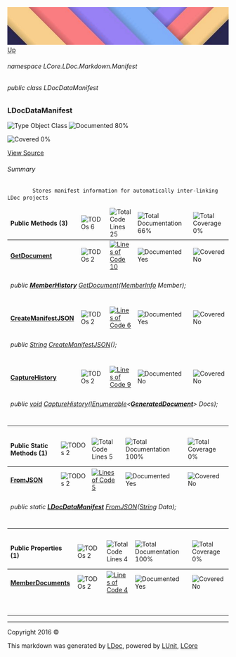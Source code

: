 ![](../Content/LDoc-banner-small.png "")
[Up](LDoc.md)

###### namespace LCore.LDoc.Markdown.Manifest

###### public class LDocDataManifest

### LDocDataManifest

 ![Type Object Class](http://b.repl.ca/v1/Type-Object%20Class-blue.png "") ![Documented 80%](http://b.repl.ca/v1/Documented-80%25-green.png "")

![Covered 0%](http://b.repl.ca/v1/Covered-0%25-red.png "")

[View Source](../Markdown/Manifest/LDocDataManifest.cs#L)

###### Summary

            Stores manifest information for automatically inter-linking LDoc projects
            

<table>
<thead><tr><td><h4>Public Methods <strong>(3)</strong></h4></td>
<td><img src="http://b.repl.ca/v1/TODOs-6-orange.png" alt="TODOs 6" /></td>
<td><img src="http://b.repl.ca/v1/Total%20Code%20Lines-25-blue.png" alt="Total Code Lines 25" /></td>
<td><img src="http://b.repl.ca/v1/Total%20Documentation-66%25-yellowgreen.png" alt="Total Documentation 66%" /></td>
<td><img src="http://b.repl.ca/v1/Total%20Coverage-0%25-red.png" alt="Total Coverage 0%" /></td></tr></thead>
<tr><td><h4><strong><a href="LDocDataManifest_GetDocument.md" alt="">GetDocument</a></strong></h4></td>
<td><img src="http://b.repl.ca/v1/TODOs-2-yellow.png" alt="TODOs 2" />   </td>
<td><a href="../Markdown/Manifest/LDocDataManifest.cs#L62" alt=""><img src="http://b.repl.ca/v1/Lines%20of%20Code-10-blue.png" alt="Lines of Code 10" /></a></td>
<td><img src="http://b.repl.ca/v1/Documented-Yes-brightgreen.png" alt="Documented Yes" /></td>
<td><img src="http://b.repl.ca/v1/Covered-No-red.png" alt="Covered No" /></td></tr>
<tr><td align="Left" colspan="5"><h6>public <strong><a href="MemberHistory.md" alt="">MemberHistory</a></strong> <a href="../docs" alt="">GetDocument</a>(<a href="https://msdn.microsoft.com/en-us/library/system.reflection.memberinfo.aspx" alt="">MemberInfo</a> Member);</h6>
</td>
</tr>
<tr><td><h4><strong><a href="LDocDataManifest_CreateManifestJSON.md" alt="">CreateManifestJSON</a></strong></h4></td>
<td><img src="http://b.repl.ca/v1/TODOs-2-yellow.png" alt="TODOs 2" />   </td>
<td><a href="../Markdown/Manifest/LDocDataManifest.cs#L76" alt=""><img src="http://b.repl.ca/v1/Lines%20of%20Code-6-blue.png" alt="Lines of Code 6" /></a></td>
<td><img src="http://b.repl.ca/v1/Documented-Yes-brightgreen.png" alt="Documented Yes" /></td>
<td><img src="http://b.repl.ca/v1/Covered-No-red.png" alt="Covered No" /></td></tr>
<tr><td align="Left" colspan="5"><h6>public <a href="https://msdn.microsoft.com/en-us/library/system.string.aspx" alt="">String</a> <a href="../docs" alt="">CreateManifestJSON</a>();</h6>
</td>
</tr>
<tr><td><h4><strong><a href="LDocDataManifest_CaptureHistory.md" alt="">CaptureHistory</a></strong></h4></td>
<td><img src="http://b.repl.ca/v1/TODOs-2-yellow.png" alt="TODOs 2" />   </td>
<td><a href="../Markdown/Manifest/LDocDataManifest.cs#L95" alt=""><img src="http://b.repl.ca/v1/Lines%20of%20Code-9-blue.png" alt="Lines of Code 9" /></a></td>
<td><img src="http://b.repl.ca/v1/Documented-No-red.png" alt="Documented No" /></td>
<td><img src="http://b.repl.ca/v1/Covered-No-red.png" alt="Covered No" /></td></tr>
<tr><td align="Left" colspan="5"><h6>public <a href="https://msdn.microsoft.com/en-us/library/system.void.aspx" alt="">void</a> <a href="../docs" alt="">CaptureHistory</a>(<a href="https://msdn.microsoft.com/en-us/library/78dfe2yb.aspx" alt="" target="_blank">IEnumerable</a>&lt;<strong><a href="GeneratedDocument.md" alt="">GeneratedDocument</a></strong>&gt; Docs);</h6>
</td>
</tr>
<tr><td width="850px" colspan="5"></td></tr>
</table>


<table>
<thead><tr><td><h4>Public Static Methods <strong>(1)</strong></h4></td>
<td><img src="http://b.repl.ca/v1/TODOs-2-orange.png" alt="TODOs 2" /></td>
<td><img src="http://b.repl.ca/v1/Total%20Code%20Lines-5-blue.png" alt="Total Code Lines 5" /></td>
<td><img src="http://b.repl.ca/v1/Total%20Documentation-100%25-brightgreen.png" alt="Total Documentation 100%" /></td>
<td><img src="http://b.repl.ca/v1/Total%20Coverage-0%25-red.png" alt="Total Coverage 0%" /></td></tr></thead>
<tr><td><h4><strong><a href="LDocDataManifest_FromJSON.md" alt="">FromJSON</a></strong></h4></td>
<td><img src="http://b.repl.ca/v1/TODOs-2-yellow.png" alt="TODOs 2" />   </td>
<td><a href="../Markdown/Manifest/LDocDataManifest.cs#L85" alt=""><img src="http://b.repl.ca/v1/Lines%20of%20Code-5-blue.png" alt="Lines of Code 5" /></a></td>
<td><img src="http://b.repl.ca/v1/Documented-Yes-brightgreen.png" alt="Documented Yes" /></td>
<td><img src="http://b.repl.ca/v1/Covered-No-red.png" alt="Covered No" /></td></tr>
<tr><td align="Left" colspan="5"><h6>public static <strong><a href="LDocDataManifest.md" alt="">LDocDataManifest</a></strong> <a href="../docs" alt="">FromJSON</a>(<a href="https://msdn.microsoft.com/en-us/library/system.string.aspx" alt="">String</a> Data);</h6>
</td>
</tr>
<tr><td width="850px" colspan="5"></td></tr>
</table>


<table>
<thead><tr><td><h4>Public Properties <strong>(1)</strong></h4></td>
<td><img src="http://b.repl.ca/v1/TODOs-2-orange.png" alt="TODOs 2" /></td>
<td><img src="http://b.repl.ca/v1/Total%20Code%20Lines-4-blue.png" alt="Total Code Lines 4" /></td>
<td><img src="http://b.repl.ca/v1/Total%20Documentation-100%25-brightgreen.png" alt="Total Documentation 100%" /></td>
<td><img src="http://b.repl.ca/v1/Total%20Coverage-0%25-red.png" alt="Total Coverage 0%" /></td></tr></thead>
<tr><td><h4><strong><a href="LDocDataManifest_MemberDocuments.md" alt="">MemberDocuments</a></strong></h4></td>
<td><img src="http://b.repl.ca/v1/TODOs-2-yellow.png" alt="TODOs 2" />   </td>
<td><a href="../Markdown/Manifest/LDocDataManifest.cs#L21" alt=""><img src="http://b.repl.ca/v1/Lines%20of%20Code-4-blue.png" alt="Lines of Code 4" /></a></td>
<td><img src="http://b.repl.ca/v1/Documented-Yes-brightgreen.png" alt="Documented Yes" /></td>
<td><img src="http://b.repl.ca/v1/Covered-No-red.png" alt="Covered No" /></td></tr>
<tr><td align="Left" colspan="5"><h6></h6>
</td>
</tr>
<tr><td width="850px" colspan="5"></td></tr>
</table>




---

Copyright 2016 &copy; [](../../README.md) [](../../TableOfContents.md)

This markdown was generated by [LDoc](https://github.com/CodeSingularity/LDoc), powered by [LUnit](https://github.com/CodeSingularity/LUnit), [LCore](https://github.com/CodeSingularity/LCore)
